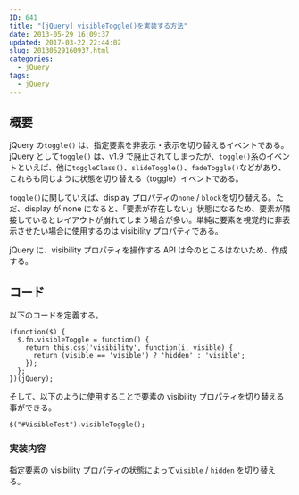 ```yaml
---
ID: 641
title: "[jQuery] visibleToggle()を実装する方法"
date: 2013-05-29 16:09:37
updated: 2017-03-22 22:44:02
slug: 20130529160937.html
categories:
  - jQuery
tags:
  - jQuery
---
```


## 概要

jQuery の`toggle()` は、指定要素を非表示・表示を切り替えるイベントである。jQuery として`toggle()` は、v1.9 で廃止されてしまったが、`toggle()`系のイベントといえば、他に`toggleClass()`、`slideToggle()`、`fadeToggle()`などがあり、これらも同じように状態を切り替える（toggle）イベントである。

`toggle()`に関していえば、display プロパティの`none` / `block`を切り替える。ただ、display が none になると、「要素が存在しない」状態になるため、要素が隣接しているとレイアウトが崩れてしまう場合が多い。単純に要素を視覚的に非表示させたい場合に使用するのは visibility プロパティである。

jQuery に、visibility プロパティを操作する API は今のところはないため、作成する。

## コード

以下のコードを定義する。

```language-javascript
(function($) {
  $.fn.visibleToggle = function() {
    return this.css('visibility', function(i, visible) {
      return (visible == 'visible') ? 'hidden' : 'visible';
    });
  };
})(jQuery);
```

そして、以下のように使用することで要素の visibility プロパティを切り替える事ができる。

```language-javascript
$("#VisibleTest").visibleToggle();
```

### 実装内容

指定要素の visibility プロパティの状態によって`visible` / `hidden` を切り替える。
